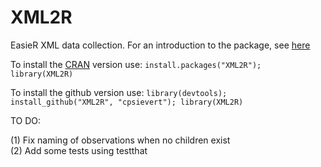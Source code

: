 XML2R
=======

EasieR XML data collection. For an introduction to the package, see [here](http://cpsievert.github.io/XML2R/)

To install the [CRAN](http://cran.r-project.org/web/packages/XML2R/index.html) version use: `install.packages("XML2R"); library(XML2R)`

To install the github version use: `library(devtools); install_github("XML2R", "cpsievert"); library(XML2R)`

TO DO:

(1) Fix naming of observations when no children exist   
(2) Add some tests using testthat   
